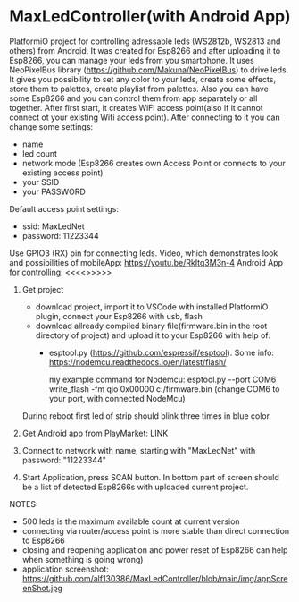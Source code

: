 # MaxLedController(with Android App)
PlatformiO project for controlling adressable leds (WS2812b, WS2813 and others) from Android. It was created for Esp8266 and after uploading it to Esp8266, you can manage your leds from you smartphone.
It uses NeoPixelBus library (https://github.com/Makuna/NeoPixelBus) to drive leds. 
It gives you possibility to set any color to your leds, create some effects, store them to palettes, create playlist from palettes. Also you can have some Esp8266 and you can control them
from app separately or all together.
After first start, it creates WiFi access point(also if it cannot connect ot your existing Wifi access point). After connecting to it you can change some settings:
 - name
 - led count
 - network mode (Esp8266 creates own Access Point or connects to your existing access point)
 - your SSID
 - your PASSWORD
 
 Default access point settings:
  - ssid: MaxLedNet
  - password: 11223344
  
  Use GPIO3 (RX) pin for connecting leds.
  Video, which demonstrates look and possibilities of mobileApp: https://youtu.be/RkItq3M3n-4
  Android App for controlling: <<<<<PUT LINK TO PLAYMARKET HERE >>>>>>
  
  1) Get project
     - download project, import it to VSCode with installed PlatformiO plugin, connect your Esp8266 with usb, flash
     - download allready compiled binary file(firmware.bin in the root directory of project) and upload it to your Esp8266 with help of:
       - esptool.py (https://github.com/espressif/esptool). Some info: https://nodemcu.readthedocs.io/en/latest/flash/
       
         my example command for Nodemcu: esptool.py --port COM6 write_flash -fm qio 0x00000 c:/firmware.bin (change COM6 to your port, with connected NodeMcu)
     
     During reboot first led of strip should blink three times in blue color. 
  2) Get Android app from PlayMarket: LINK
  3) Connect to network with name, starting with "MaxLedNet" with password: "11223344"
  4) Start Application, press SCAN button. In bottom part of screen should be a list of detected Esp8266s with uploaded current project.
  
  NOTES:
  - 500 leds is the maximum available count at current version
  - connecting via router/access point is more stable than direct connection to Esp8266
  - closing and reopening application and power reset of Esp8266 can help when something is going wrong)
  - application screenshot: https://github.com/alf130386/MaxLedController/blob/main/img/appScreenShot.jpg
  
  

